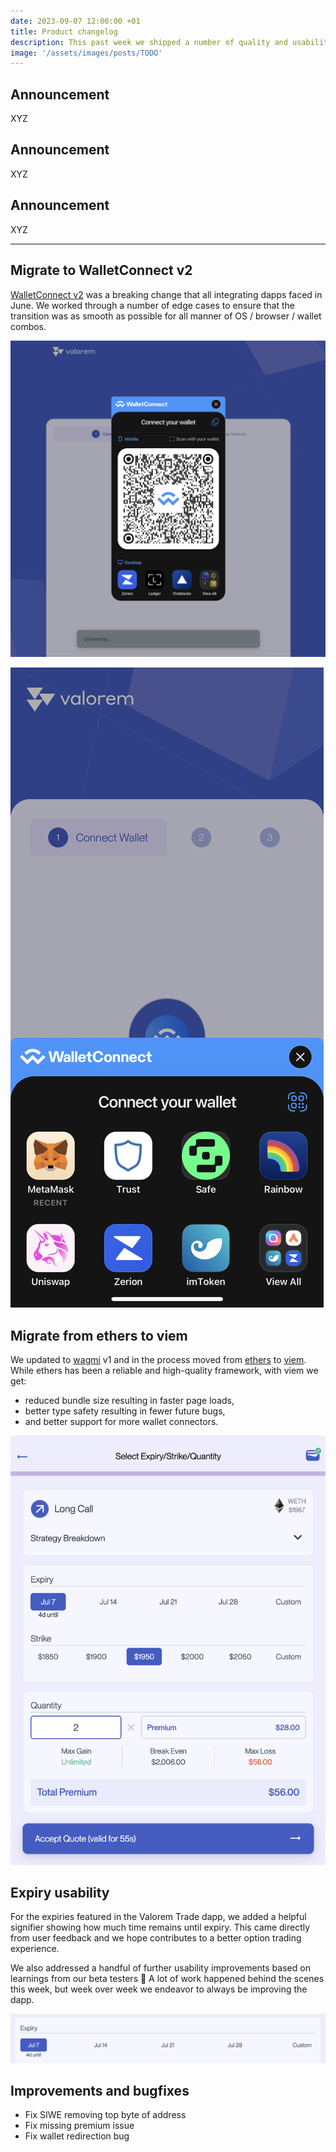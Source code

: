 ```yaml
---
date: 2023-09-07 12:00:00 +01
title: Product changelog
description: This past week we shipped a number of quality and usability improvements to the Valorem option trading experience.
image: '/assets/images/posts/TODO'
---
```


## Announcement

XYZ

## Announcement

XYZ

## Announcement

XYZ

---

## Migrate to WalletConnect v2

[WalletConnect v2](https://walletconnect.com/) was a breaking change that all integrating dapps faced in June. We worked through a number of edge cases to ensure that the transition was as smooth as possible for all manner of OS / browser / wallet combos.

![DeFi Wallet Connect v2](/assets/images/posts/defi-wallet-connect-v2.png)

![Wallet Connect v2 Mobile](/assets/images/posts/wallet-connect-v2-mobile.jpg)

## Migrate from ethers to viem

We updated to [wagmi](https://wagmi.sh/) v1 and in the process moved from [ethers](https://docs.ethers.org/v5/) to [viem](https://viem.sh/). While ethers has been a reliable and high-quality framework, with viem we get:
- reduced bundle size resulting in faster page loads,
- better type safety resulting in fewer future bugs,
- and better support for more wallet connectors.

![Valorem option trading UX](/assets/images/posts/valorem-option-trading-ux.png)

## Expiry usability

For the expiries featured in the Valorem Trade dapp, we added a helpful signifier showing how much time remains until expiry. This came directly from user feedback and we hope contributes to a better option trading experience.

We also addressed a handful of further usability improvements based on learnings from our beta testers 🙌 A lot of work happened behind the scenes this week, but week over week we endeavor to always be improving the dapp.

![Option expiry usability](/assets/images/posts/option-expiry-usability.png)

## Improvements and bugfixes

- Fix SIWE removing top byte of address
- Fix missing premium issue
- Fix wallet redirection bug
